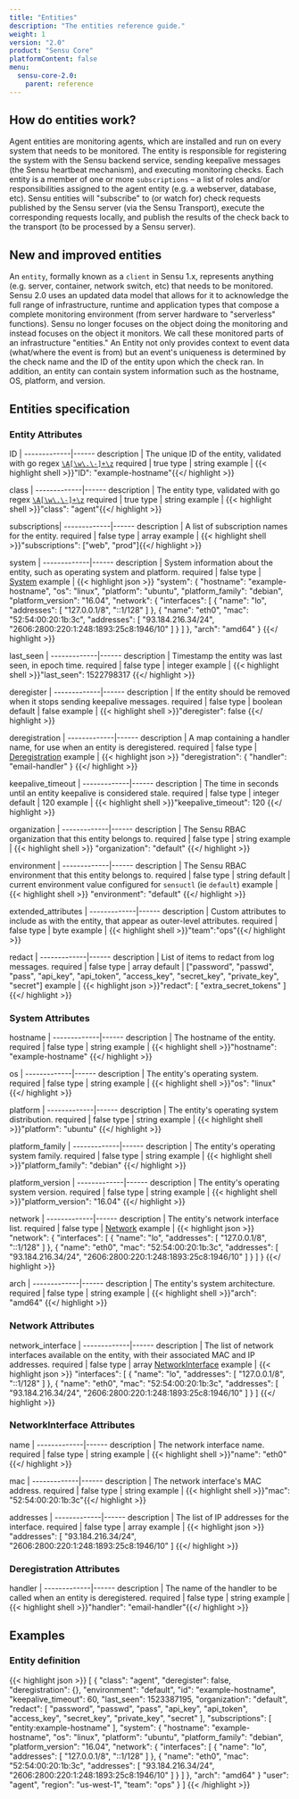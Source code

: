 ```yaml
---
title: "Entities"
description: "The entities reference guide."
weight: 1
version: "2.0"
product: "Sensu Core"
platformContent: false 
menu:
  sensu-core-2.0:
    parent: reference
---
```


## How do entities work?

Agent entities are monitoring agents, which are installed and run on every system that needs to be monitored. The entity is responsible for registering the system with the Sensu backend service, sending keepalive messages (the Sensu heartbeat mechanism), and executing monitoring checks. Each entity is a member of one or more `subscriptions` – a list of roles and/or responsibilities assigned to the agent entity (e.g. a webserver, database, etc). Sensu entities will "subscribe" to (or watch for) check requests published by the Sensu server (via the Sensu Transport), execute the corresponding requests locally, and publish the results of the check back to the transport (to be processed by a Sensu server).

## New and improved entities

An `entity`, formally known as a `client` in Sensu 1.x, represents anything (e.g. server, container, network switch, etc) that needs to be monitored. Sensu 2.0 uses an updated data model that allows for it to acknowledge the full range of infrastructure, runtime and application types that compose a complete monitoring environment (from server hardware to "serverless" functions). Sensu no longer focuses on the object doing the monitoring and instead focuses on the object it monitors. We call these monitored parts of an infrastructure "entities." An Entity not only provides context to event data (what/where the event is from) but an event's uniqueness is determined by the check name and the ID of the entity upon which the check ran. In addition, an entity can contain system information such as the hostname, OS, platform, and version. 

## Entities specification

### Entity Attributes

ID           | 
-------------|------ 
description  | The unique ID of the entity, validated with go regex [`\A[\w\.\-]+\z`](https://regex101.com/r/zo9mQU/2)
required     | true
type         | string 
example      | {{< highlight shell >}}"ID": "example-hostname"{{</ highlight >}}

class        | 
-------------|------ 
description  | The entity type, validated with go regex [`\A[\w\.\-]+\z`](https://regex101.com/r/zo9mQU/2)
required     | true
type         | string 
example      | {{< highlight shell >}}"class": "agent"{{</ highlight >}}

subscriptions| 
-------------|------ 
description  | A list of subscription names for the entity. 
required     | false 
type         | array 
example      | {{< highlight shell >}}"subscriptions": ["web", "prod"]{{</ highlight >}}

system       | 
-------------|------ 
description  | System information about the entity, such as operating system and platform.
required     | false 
type         | [System][1] 
example      | {{< highlight json >}}
"system": {
"hostname": "example-hostname",
    "os": "linux",
    "platform": "ubuntu",
    "platform_family": "debian",
    "platform_version": "16.04",
    "network": {
      "interfaces": [
        {
          "name": "lo",
          "addresses": [
            "127.0.0.1/8",
            "::1/128"
          ]
        },
        {
          "name": "eth0",
          "mac": "52:54:00:20:1b:3c",
          "addresses": [
            "93.184.216.34/24",
            "2606:2800:220:1:248:1893:25c8:1946/10"
          ]
        }
      ]
    },
    "arch": "amd64"
}
{{</ highlight >}}

last_seen    | 
-------------|------ 
description  | Timestamp the entity was last seen, in epoch time. 
required     | false 
type         | integer 
example      | {{< highlight shell >}}"last_seen": 1522798317 {{</ highlight >}}


deregister   | 
-------------|------ 
description  | If the entity should be removed when it stops sending keepalive messages. 
required     | false 
type         | boolean 
default      | false
example      | {{< highlight shell >}}"deregister": false {{</ highlight >}}

deregistration  | 
-------------|------ 
description  | A map containing a handler name, for use when an entity is deregistered. 
required     | false 
type         | [Deregistration][2] 
example      | {{< highlight json >}}
  "deregistration": {
    "handler": "email-handler"
}
{{</ highlight >}}

keepalive_timeout  | 
-------------|------ 
description  | The time in seconds until an entity keepalive is considered stale. 
required     | false 
type         | integer 
default      | 120
example      | {{< highlight shell >}}"keepalive_timeout": 120 {{</ highlight >}}

organization | 
-------------|------ 
description  | The Sensu RBAC organization that this entity belongs to.
required     | false 
type         | string 
example      | {{< highlight shell >}}
  "organization": "default"
{{</ highlight >}}

environment  | 
-------------|------ 
description  | The Sensu RBAC environment that this entity belongs to.
required     | false 
type         | string 
default      | current environment value configured for `sensuctl` (ie `default`) 
example      | {{< highlight shell >}}
  "environment": "default"
{{</ highlight >}}

extended_attributes | 
-------------|------ 
description  | Custom attributes to include as with the entity, that appear as outer-level attributes.
required     | false 
type         | byte 
example      | {{< highlight shell >}}"team":"ops"{{</ highlight >}}

redact       | 
-------------|------ 
description  | List of items to redact from log messages. 
required     | false 
type         | array 
default      | ["password", "passwd", "pass", "api_key", "api_token", "access_key", "secret_key", "private_key", "secret"]
example      | {{< highlight json >}}"redact": [
  "extra_secret_tokens"
]
{{</ highlight >}}

### System Attributes

hostname     | 
-------------|------ 
description  | The hostname of the entity. 
required     | false 
type         | string 
example      | {{< highlight shell >}}"hostname": "example-hostname" {{</ highlight >}}

os           | 
-------------|------ 
description  | The entity's operating system. 
required     | false 
type         | string 
example      | {{< highlight shell >}}"os": "linux" {{</ highlight >}}

platform     | 
-------------|------ 
description  | The entity's operating system distribution. 
required     | false 
type         | string 
example      | {{< highlight shell >}}"platform": "ubuntu" {{</ highlight >}}

platform_family     | 
-------------|------ 
description  | The entity's operating system family. 
required     | false 
type         | string 
example      | {{< highlight shell >}}"platform_family": "debian" {{</ highlight >}}

platform_version     | 
-------------|------ 
description  | The entity's operating system version. 
required     | false 
type         | string 
example      | {{< highlight shell >}}"platform_version": "16.04" {{</ highlight >}}

network     | 
-------------|------ 
description  | The entity's network interface list. 
required     | false 
type         | [Network][3] 
example      | {{< highlight json >}}
"network": {
      "interfaces": [
        {
          "name": "lo",
          "addresses": [
            "127.0.0.1/8",
            "::1/128"
          ]
        },
        {
          "name": "eth0",
          "mac": "52:54:00:20:1b:3c",
          "addresses": [
            "93.184.216.34/24",
            "2606:2800:220:1:248:1893:25c8:1946/10"
          ]
        }
      ]
}
{{</ highlight >}}

arch         | 
-------------|------ 
description  | The entity's system architecture. 
required     | false 
type         | string 
example      | {{< highlight shell >}}"arch": "amd64" {{</ highlight >}}

### Network Attributes

network_interface         | 
-------------|------ 
description  | The list of network interfaces available on the entity, with their associated MAC and IP addresses. 
required     | false 
type         | array [NetworkInterface][4] 
example      | {{< highlight json >}}
      "interfaces": [
        {
          "name": "lo",
          "addresses": [
            "127.0.0.1/8",
            "::1/128"
          ]
        },
        {
          "name": "eth0",
          "mac": "52:54:00:20:1b:3c",
          "addresses": [
            "93.184.216.34/24",
            "2606:2800:220:1:248:1893:25c8:1946/10"
          ]
        }
      ]
{{</ highlight >}}

### NetworkInterface Attributes

name         | 
-------------|------ 
description  | The network interface name.
required     | false 
type         | string 
example      | {{< highlight shell >}}"name": "eth0"{{</ highlight >}}

mac          | 
-------------|------ 
description  | The network interface's MAC address.
required     | false 
type         | string 
example      | {{< highlight shell >}}"mac": "52:54:00:20:1b:3c"{{</ highlight >}}

addresses    | 
-------------|------ 
description  | The list of IP addresses for the interface.
required     | false 
type         | array 
example      | {{< highlight json >}}  "addresses": [
    "93.184.216.34/24",
    "2606:2800:220:1:248:1893:25c8:1946/10"
]
{{</ highlight >}}

### Deregistration Attributes

handler      | 
-------------|------ 
description  | The name of the handler to be called when an entity is deregistered.
required     | false 
type         | string 
example      | {{< highlight shell >}}"handler": "email-handler"{{</ highlight >}}

## Examples

### Entity definition

{{< highlight json >}}
[
  {
    "class": "agent",
    "deregister": false,
    "deregistration": {},
    "environment": "default",
    "id": "example-hostname",
    "keepalive_timeout": 60,
    "last_seen": 1523387195,
    "organization": "default",
    "redact": [
      "password",
      "passwd",
      "pass",
      "api_key",
      "api_token",
      "access_key",
      "secret_key",
      "private_key",
      "secret"
    ],
    "subscriptions": [
      "entity:example-hostname"
    ],
    "system": {
      "hostname": "example-hostname",
      "os": "linux",
      "platform": "ubuntu",
      "platform_family": "debian",
      "platform_version": "16.04",
      "network": {
        "interfaces": [
        {
          "name": "lo",
          "addresses": [
            "127.0.0.1/8",
          "::1/128"
          ]
        },
        {
          "name": "eth0",
          "mac": "52:54:00:20:1b:3c",
          "addresses": [
            "93.184.216.34/24",
          "2606:2800:220:1:248:1893:25c8:1946/10"
          ]
        }
        ]
      },
      "arch": "amd64"
    }
    "user": "agent",
    "region": "us-west-1",
    "team": "ops"
  }
]
{{< /highlight >}}

[1]: #system-attributes
[2]: #deregistration-attributes
[3]: #network-attributes
[4]: #networkinterface-attributes
